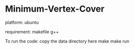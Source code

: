# Minimum-Vertex-Cover
platform:
ubuntu

requirement:
makefile
g++

To run the code:
copy the data directory here
make
make run
